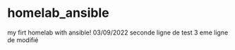 # homelab_ansible
my firt homelab with ansible! 03/09/2022
seconde ligne de test
3 eme ligne de modifié
